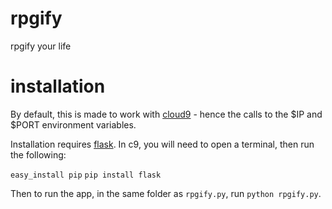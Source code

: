 rpgify
======

rpgify your life

installation
============

By default, this is made to work with [cloud9](http://c9.io/) - hence the calls
to the $IP and $PORT environment variables.

Installation requires [flask](http://flask.pocoo.org/).  In c9, you will need to
open a terminal, then run the following:

`easy_install pip`
`pip install flask`

Then to run the app, in the same folder as `rpgify.py`, run `python rpgify.py`.